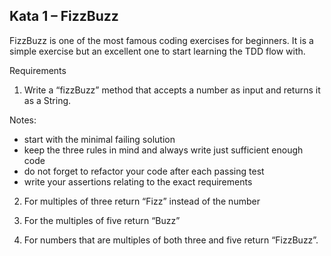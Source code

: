 ## Kata 1 – FizzBuzz

FizzBuzz is one of the most famous coding exercises for beginners. It is a simple exercise but an excellent one to start
learning the TDD flow with.

Requirements

1. Write a “fizzBuzz” method that accepts a number as input and returns it as a String.

Notes:

* start with the minimal failing solution
* keep the three rules in mind and always write just sufficient enough code
* do not forget to refactor your code after each passing test
* write your assertions relating to the exact requirements

2. For multiples of three return “Fizz” instead of the number

3. For the multiples of five return “Buzz”

4. For numbers that are multiples of both three and five return “FizzBuzz”.
